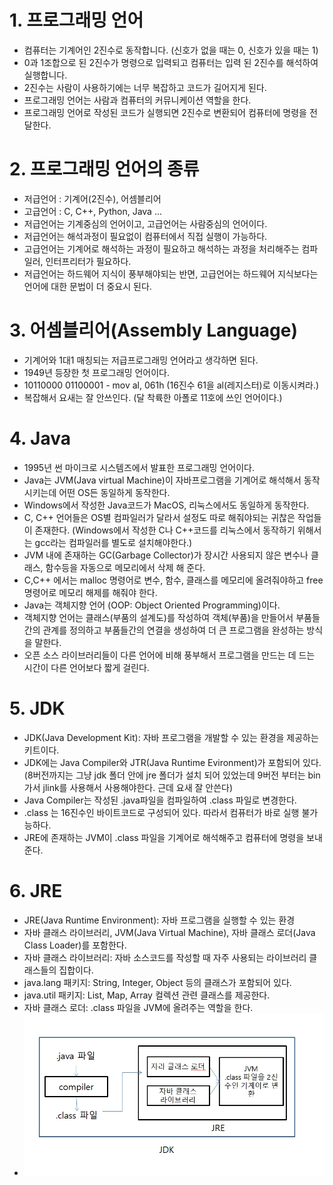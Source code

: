 # 1. 프로그래밍 언어
- 컴퓨터는 기계어인 2진수로 동작합니다.
   (신호가 없을 때는 0, 신호가 있을 때는 1)
- 0과 1조합으로 된 2진수가 명령으로 입력되고 컴퓨터는 입력 된 2진수를 해석하여 실행합니다.
- 2진수는 사람이 사용하기에는 너무 복잡하고 코드가 길어지게 된다.
- 프로그래밍 언어는 사람과 컴퓨터의 커뮤니케이션 역할을 한다.
- 프로그래밍 언어로 작성된 코드가 실행되면 2진수로 변환되어 컴퓨터에 명령을 전달한다. 

# 2. 프로그래밍 언어의 종류
- 저급언어 : 기계어(2진수), 어셈블리어
- 고급언어 : C, C++, Python, Java ...
- 저급언어는 기계중심의 언어이고, 고급언어는 사람중심의 언어이다. 
- 저급언어는 해석과정이 필요없이 컴퓨터에서 직접 실행이 가능하다.
- 고급언어는 기계어로 해석하는 과정이 필요하고 해석하는 과정을 처리해주는 컴파일러, 인터프리터가 필요하다. 
- 저급언어는 하드웨어 지식이 풍부해야되는 반면, 고급언어는 하드웨어 지식보다는 언어에 대한 문법이 더 중요시 된다.

# 3. 어셈블리어(Assembly Language)
- 기계어와 1대1 매칭되는 저급프로그래밍 언어라고 생각하면 된다. 
- 1949년 등장한 첫 프로그래밍 언어이다.
- 10110000 01100001 - mov al, 061h (16진수 61을 al(레지스터)로 이동시켜라.)
- 복잡해서 요새는 잘 안쓰인다. (달 착륙한 아폴로 11호에 쓰인 언어이다.)

# 4. Java
- 1995년 썬 마이크로 시스템즈에서 발표한 프로그래밍 언어이다.
- Java는 JVM(Java virtual Machine)이 자바프로그램을 기계어로 해석해서 동작시키는데 어떤 OS든 동일하게 동작한다.
- Windows에서 작성한 Java코드가 MacOS, 리눅스에서도 동일하게 동작한다. 
- C, C++ 언어들은 OS별 컴파일러가 달라서 설정도 따로 해줘야되는 귀찮은 작업들이 존재한다. 
  (Windows에서 작성한 C나 C++코드를 리눅스에서 동작하기 위해서는 gcc라는 컴파일러를 별도로 설치해야한다.)
- JVM 내에 존재하는 GC(Garbage Collector)가 장시간 사용되지 않은 변수나 클래스, 함수등을 자동으로 메모리에서 삭제 해 준다.
- C,C++ 에서는 malloc 명령어로 변수, 함수, 클래스를 메모리에 올려줘야하고 free 명령어로 메모리 해제를 해줘야 한다. 
- Java는 객체지향 언어 (OOP: Object Oriented Programming)이다.
- 객체지향 언어는 클래스(부품의 설계도)를 작성하여 객체(부품)을 만들어서 부품들 간의 관계를 정의하고 부품들간의 연결을 생성하여 더 큰 프로그램을 완성하는 방식을 말한다.
- 오픈 소스 라이브러리들이 다른 언어에 비해 풍부해서 프로그램을 만드는 데 드는 시간이 다른 언어보다 짧게 걸린다.

# 5. JDK
- JDK(Java Development Kit): 자바 프로그램을 개발할 수 있는 환경을 제공하는 키트이다.
- JDK에는 Java Compiler와 JTR(Java Runtime Evironment)가 포함되어 있다. 
  (8버전까지는 그냥 jdk 폴더 안에 jre 폴더가 설치 되어 있었는데 9버전 부터는 bin가서 jlink를 사용해서 사용해야한다. 근데 요새 잘 안쓴다)
- Java Compiler는 작성된 .java파일을 컴파일하여 .class 파일로 변경한다.
- .class 는 16진수인 바이트코드로 구성되어 있다. 따라서 컴퓨터가 바로 실행 불가능하다.
- JRE에 존재하는 JVM이 .class 파일을 기계어로 해석해주고 컴퓨터에 명령을 보내준다.

# 6. JRE
- JRE(Java Runtime Environment): 자바 프로그램을 실행할 수 있는 환경
- 자바 클래스 라이브러리, JVM(Java Virtual Machine), 자바 클래스 로더(Java Class Loader)를 포함한다.
- 자바 클래스 라이브러리: 자바 소스코드를 작성할 때 자주 사용되는 라이브러리 클래스들의 집합이다. 
- java.lang 패키지: String, Integer, Object 등의 클래스가 포함되어 있다.
- java.util 패키지: List, Map, Array 컬렉션 관련 클래스를 제공한다.
- 자바 클래스 로더: .class 파일을 JVM에 올려주는 역할을 한다.
- <img src="images/JDK 구동과정.jpg">


